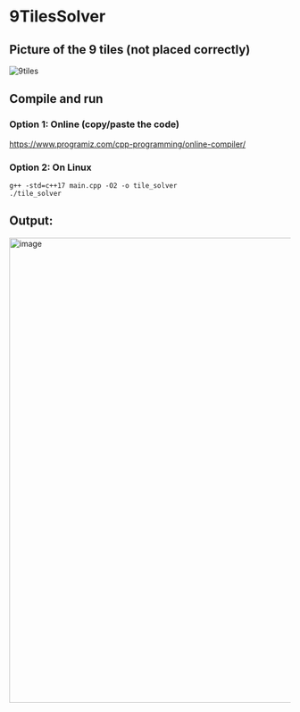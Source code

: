 # 9TilesSolver

## Picture of the 9 tiles (not placed correctly)
![9tiles](https://github.com/user-attachments/assets/2d032850-7560-45f3-b6bb-c7db779c07df)

## Compile and run
  
### Option 1: Online (copy/paste the code)
https://www.programiz.com/cpp-programming/online-compiler/  
  
### Option 2: On Linux
```
g++ -std=c++17 main.cpp -O2 -o tile_solver
./tile_solver
```

## Output:
<img width="585" height="832" alt="image" src="https://github.com/user-attachments/assets/73f5946d-69cb-4244-a285-08203b9ad55e" />


